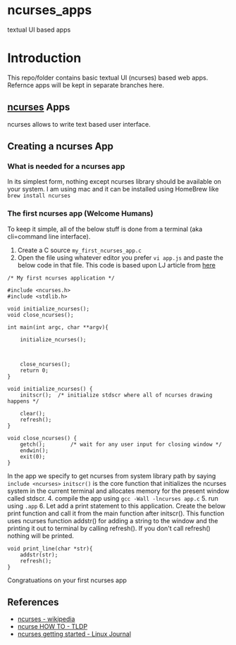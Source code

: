# ncurses_apps
textual UI based apps

# Introduction
This repo/folder contains basic textual UI (ncurses) based web apps. Refernce apps will be kept in separate branches here.

## [ncurses](https://invisible-mirror.net/archives/ncurses/) Apps
ncurses allows to write text based user interface.

## Creating a ncurses App

### What is needed for a ncurses app
In its simplest form, nothing except ncurses library should be available on your system. I am using mac and it can be installed using HomeBrew like
`brew install ncurses`

### The first ncurses app (Welcome Humans)
To keep it simple, all of the below stuff is done from a terminal (aka cli=command line interface).

1. Create a C source ```my_first_ncurses_app.c```
2. Open the file using whatever editor you prefer ```vi app.js``` and paste the below code in that file. This code is based upon LJ article from [here](https://www.linuxjournal.com/content/getting-started-ncurses)

```
/* My first ncurses application */

#include <ncurses.h>
#include <stdlib.h>

void initialize_ncurses();
void close_ncurses();

int main(int argc, char **argv){

    initialize_ncurses();



    close_ncurses();
    return 0;
}

void initialize_ncurses() {
    initscr();  /* initialize stdscr where all of ncurses drawing happens */

    clear();
    refresh();
}

void close_ncurses() {
    getch();        /* wait for any user input for closing window */
    endwin();
    exit(0);
}
```

In the app we specify to get ncurses from system library path by saying `include <ncurses>`
`initscr()` is the core function that initializes the ncurses system in the current terminal and allocates memory for the present window called stdscr.
4. compile the app using `gcc -Wall -lncurses app.c`
5. run using `.app`
6. Let add a print statement to this application. Create the below print function and call it from the main function after initscr(). This function uses ncurses function addstr() for adding a string to the window and the printing it out to terminal by calling refresh(). If you don't call refresh() nothing will be printed.
```
void print_line(char *str){
    addstr(str);
    refresh();
}
```
Congratuations on your first ncurses app

## References
* [ncurses - wikipedia](https://en.wikipedia.org/wiki/Ncurses)
* [ncurse HOW TO - TLDP](http://www.tldp.org/HOWTO/NCURSES-Programming-HOWTO/)
* [ncurses getting started - Linux Journal](https://www.linuxjournal.com/content/getting-started-ncurses)

